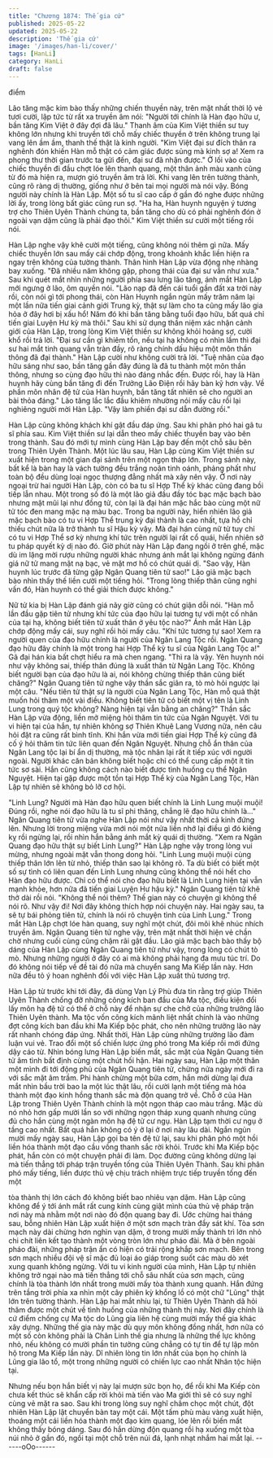 ```yaml
---
title: "Chương 1874: Thế gia cứ"
published: 2025-05-22
updated: 2025-05-22
description: 'Thế gia cứ'
image: '/images/han-li/cover/'
tags: [HanLi]
category: HanLi
draft: false
---
```


điểm

Lão tăng mặc kim bào thấy những chiến thuyền này, trên mặt
nhất thời lộ vẻ tươi cười, lập tức từ rất xa truyền âm nói:
"Người tới chính là Hàn đạo hữu ư, bần tăng Kim Việt ở đây đợi
đã lâu."
Thanh âm của Kim Việt thiền sư tuy không lớn nhưng khi truyền
tới chỗ mấy chiếc thuyền ở trên không trung lại vang lên ầm ầm,
thanh thế thật là kinh người.
"Kim Việt đại sư đích thân ra nghênh đón khiến Hàn mỗ thật có
cảm giác được sủng mà kinh sợ a! Xem ra phong thư thời gian
trước ta gửi đến, đại sư đã nhận được."
Ở lối vào của chiếc thuyền đi đầu chợt lóe lên thanh quang, một
thân ảnh màu xanh cũng từ đó mà hiện ra, mượn gió truyền âm
trả lời.
Khi vang lên trên tường thành, cũng rõ ràng dị thường, giống như
ở bên tai mọi người mà nói vậy.
Bóng người này chính là Hàn Lập.
Một số tu sĩ cao cấp ở gần đó nghe được những lời ấy, trong lòng
bất giác cũng run sợ.
"Ha ha, Hàn huynh nguyện ý tương trợ cho Thiên Uyên Thành
chúng ta, bần tăng cho dù có phải nghênh đón ở ngoài vạn dặm
cũng là phải đạo thôi."
Kim Việt thiền sư cười một tiếng rồi nói.

Hàn Lập nghe vậy khẽ cười một tiếng, cũng không nói thêm gì
nữa.
Mấy chiếc thuyền lớn sau mấy cái chớp động, trong khoảnh khắc
liền hiện ra ngay trên không của tường thành. Thân hình Hàn Lập
vừa động nhẹ nhàng bay xuống.
"Đã nhiều năm không gặp, phong thái của đại sư vẫn như xưa."
Sau khi quét mắt nhìn những người phía sau lưng lão tăng, ánh
mắt Hàn Lập mới ngưng ở lão, ôm quyền nói.
"Lão nạp đã đến cái tuổi gần đất xa trời này rồi, còn nói gì tới
phong thái, còn Hàn Huynh ngắn ngủn mấy trăm năm lại một lần
nữa tiến giai cảnh giới Trung kỳ, thật sự làm cho ta cũng mấy lão
gia hỏa ở đây hơi bị xấu hổ! Năm đó khi bần tăng bằng tuổi đạo
hữu, bất quá chỉ tiến giai Luyện Hư kỳ mà thôi."
Sau khi sử dụng thần niệm xác nhận cảnh giới của Hàn Lập,
trong lòng Kim Việt thiền sư không khỏi hoảng sợ, cười khổ rồi trả
lời.
"Đại sư cần gì khiêm tốn, nếu tại hạ không có nhìn lầm thì đại sư
hai mắt tinh quang vẫn tràn đầy, rõ ràng chính dấu hiệu một môn
thần thông đã đại thành."
Hàn Lập cười như không cười trả lời.
"Tuệ nhãn của đạo hữu sáng như sao, bần tăng gần đây đúng là
đã tu thành một môn thần thông, nhưng so cùng đạo hữu thì nào
đáng nhắc đến. Được rồi, hay là Hàn huynh hãy cùng bần tăng đi
đến Trưởng Lão Điện rồi hãy bàn kỹ hơn vậy. Về phần môn nhân
đệ tử của Hàn huynh, bần tăng tất nhiên sẽ cho người an bài thỏa
đáng."
Lão tăng lắc lắc đầu khiêm nhường nói mấy câu rồi lại nghiêng
người mời Hàn Lập.
"Vậy làm phiền đại sư dẫn đường rồi."

Hàn Lập cũng không khách khí gật đầu đáp ứng.
Sau khi phân phó hai gã tu sĩ phía sau. Kim Việt thiền sư lại dẫn
theo mấy chiếc thuyền bay vào bên trong thành. Sau đó mới tự
mình cùng Hàn Lập bay đến một chỗ sâu bên trong Thiên Uyên
Thành.
Một lúc lâu sau, Hàn Lập cùng Kim Việt thiền sư xuất hiện trong
một gian đại sảnh trên một ngọn tháp lớn.
Trong sảnh này, bất kể là bàn hay là vách tường đều trắng noãn
tinh oánh, phảng phất như toàn bộ đều dùng loại ngọc thượng
đẳng nhất mà xây nên vậy.
Ở nơi này ngoại trừ hai người Hàn Lập, còn có ba tu sĩ Hợp Thể
kỳ khác cũng đang bồi tiếp lẫn nhau.
Một trong số đó là một lão giả đầu đầy tóc bạc mặc bạch bào
nhưng mặt mũi lại như đồng tử, còn lại là đại hán mặc hắc bào
cùng một nữ tử tóc đen mang mặc nạ màu bạc.
Trong ba người này, hiển nhiên lão giả mặc bạch bào có tu vi Hợp
Thể trung kỳ đại thành là cao nhất, tựa hồ chỉ thiếu chút nữa là
trở thành tu sĩ Hậu kỳ vậy.
Mà đại hán cùng nữ tử tuy chỉ có tu vi Hợp Thể sơ kỳ nhưng khí
tức trên người lại rất cổ quái, hiển nhiên sở tu pháp quyết kỳ dị
nào đó.
Giờ phút này Hàn Lập đang ngồi ở trên ghế, mặc dù im lặng mời
rượu những người khác nhưng ánh mắt lại không ngừng đánh giá
nữ tử mang mặt nạ bạc, vẻ mặt mơ hồ có chút quái dị.
"Sao vậy, Hàn huynh lúc trước đã từng gặp Ngân Quang tiên tử
sao!" Lão giả mặc bạch bào nhìn thấy thế liền cười một tiếng hỏi.
"Trong lòng thiếp thân cũng nghi vấn đó, Hàn huynh có thể giải
thích được không."

Nữ tử kia bị Hàn Lập đánh giá nãy giờ cũng có chút giận dỗi nói.
"Hàn mỗ lần đầu gặp tiên tử nhưng khí tức của đạo hữu lại tương
tự với một cố nhân của tại hạ, không biết tiên tử xuất thân ở yêu
tộc nào?"
Ánh mắt Hàn Lập chớp động mấy cái, suy nghĩ rồi hỏi mấy câu.
"Khí tức tương tự sao! Xem ra người quen của đạo hữu chính là
người của Ngân Lang Tộc rồi. Ngân Quang đạo hữu đây chính là
một trong hai Hợp Thể kỳ tu sĩ của Ngân Lang Tộc a!"
Gã đại hán kia bất chợt hiểu ra mà chen ngang.
"Thì ra là vậy. Yên huynh nói như vậy không sai, thiếp thân đúng
là xuất thân từ Ngân Lang Tộc. Không biết người bạn của đạo
hữu là ai, nói không chừng thiếp thân cũng biết chăng?"
Ngân Quang tiên tử nghe vậy thần sắc giãn ra, tò mò hỏi ngược
lại một câu.
"Nếu tiên tử thật sự là người của Ngân Lang Tộc, Hàn mỗ quả
thật muốn hỏi thăm một vài điều. Không biết tiên tử có biết một vị
tên là Linh Lung trong quý tộc không? Nàng hiện tại vẫn bằng an
chăng?"
Thần sắc Hàn Lập vừa động, liền mở miệng hỏi thăm tin tức của
Ngân Nguyệt.
Với tu vi hiện tại của hắn, tự nhiên không sợ Thiên Khuê Lang
Vương nữa, nên câu hỏi đặt ra cũng rất bình tĩnh.
Khi hắn vừa mới tiến giai Hợp Thể kỳ cũng đã cố ý hỏi thăm tin
tức liên quan đến Ngân Nguyệt. Nhưng chỗ ẩn thân của Ngân
Lang tộc lại bí ẩn dị thường, mà tộc nhân lại rất ít tiếp xúc với
người ngoài. Người khác căn bản không biết hoặc chỉ có thể cung
cấp một ít tin tức sơ sài. Hắn cũng không cách nào biết được tình
huống cụ thể Ngân Nguyệt. Hiện tại gặp được một tồn tại Hợp
Thể kỳ của Ngân Lang Tộc, Hàn Lập tự nhiên sẽ không bỏ lỡ cơ
hội.

"Linh Lung? Người mà Hàn đạo hữu quen biết chính là Linh Lung
muội muội! Đúng rồi, nghe nói đạo hữu là tu sĩ phi thăng, chẳng lẽ
đạo hữu chính là..."
Ngân Quang tiên tử vừa nghe Hàn Lập nói như vậy nhất thời cả
kinh đứng lên. Nhưng lời trong miệng vừa mới nói một nửa liền
nhớ lại điều gì đó kiêng kỵ rồi ngừng lại, rồi nhìn hắn bằng ánh
mắt kỳ quái dị thường.
"Xem ra Ngân Quang đạo hữu thật sự biết Linh Lung?"
Hàn Lập nghe vậy trong lòng vui mừng, nhưng ngoài mặt vẫn
thong dong hỏi.
"Linh Lung muội muội cùng thiếp thân lớn lên từ nhỏ, thiếp thân
sao lại không rõ. Ta dù biết có biết một số sự tình có liên quan
đến Linh Lung nhưng cũng không thể nói hết cho Hàn đạo hữu
được. Chỉ có thể nói cho đạo hữu biết là Linh Lung hiện tại vẫn
mạnh khỏe, hơn nữa đã tiến giai Luyện Hư hậu kỳ."
Ngân Quang tiên tử khẽ thở dài rồi nói.
"Không thể nói thêm? Thế gian này có chuyện gì không thể nói rõ.
Như vậy đi! Nơi đây không thích hợp nói chuyện này. Hai ngày
sau, ta sẽ tự bái phỏng tiên tử, chính là nói rõ chuyện tình của
Linh Lung."
Trong mắt Hàn Lập chợt lóe hàn quang, suy nghĩ một chút, đôi
môi khẽ nhúc nhích truyền âm.
Ngân Quang tiên tử nghe vậy, trên mặt nhất thời hiện vẻ chần
chờ nhưng cuối cùng cũng chậm rãi gật đầu.
Lão giả mặc bạch bào thấy bộ dáng của Hàn Lập cùng Ngân
Quang tiên tử như vậy, trong lòng có chút tò mò. Nhưng những
người ở đây có ai mà không phải hạng đa mưu túc trí. Do đó
không nói tiếp về đề tài đó nữa mà chuyển sang Ma Kiếp lần này.
Hơn nữa đều tỏ ý hoan nghênh đối với việc Hàn Lập xuất thủ
tương trợ.

Hàn Lập từ trước khi tới đây, đã dùng Vạn Lý Phù đưa tin rằng trợ
giúp Thiên Uyên Thành chống đỡ những công kích ban đầu của
Ma tộc, điều kiện đổi lấy môn hạ đệ tử có thể ở chỗ này để nhận
sự che chở của những trưởng lão Thiên Uyên thành.
Ma tộc vốn công kích mãnh liệt nhất chính là vào những đợt công
kích ban đầu khi Ma Kiếp bộc phát, cho nên những trưởng lão
này rất nhanh chóng đáp ứng.
Nhất thời, Hàn Lập cùng những trường lão đàm luận vui vẻ. Trao
đổi một số chiến lược ứng phó trong Ma kiếp rồi mới đứng dậy
cáo từ.
Nhìn bóng lưng Hàn Lập biến mất, sắc mặt của Ngân Quang tiên
tử âm tình bất định cùng một chút hối hận.
Hai ngày sau, Hàn Lập một thân một mình đi tới động phủ của
Ngân Quang tiên tử, chừng nửa ngày mới đi ra với sắc mặt âm
trầm.
Phi hành chừng một bữa cơm, hắn mới dừng lại đưa mắt nhìn
bầu trời bao la một lúc thật lâu, rồi cười lạnh một tiếng mà hóa
thành một đạo kinh hồng thanh sắc mà độn quang trở về.
Chỗ ở của Hàn Lập trong Thiên Uyên Thành chính là một ngọn
tháp cao màu trắng. Mặc dù nó nhỏ hơn gấp mười lần so với
những ngọn tháp xung quanh nhưng cũng đủ cho hắn cùng một
ngàn môn hạ đệ tử cư ngụ.
Hàn Lập tạm thời cư ngụ ở tầng cao nhất.
Bất quá hắn không có ý ở lại ở nơi này lâu dài. Ngắn ngủn mười
mấy ngày sau, Hàn Lập gọi ba tên đệ tử lại, sau khi phân phó một
hồi liền hóa thành một đạo cầu vồng thanh sắc rời khỏi.
Trước khi Ma Kiếp bộc phát, hắn còn có một chuyện phải đi làm.
Dọc đường cũng không dừng lại mà tiến thẳng tới pháp trận
truyền tống của Thiên Uyên Thành. Sau khi phân phó mấy tiếng,
liền được thủ vệ chịu trách nhiệm trực tiếp truyền tống đến một

tòa thành thị lớn cách đó không biết bao nhiêu vạn dặm.
Hàn Lập cũng không để ý tới ánh mắt rất cung kính cùng giật
mình của thủ vệ pháp trận nơi này mà nhằm một nơi nào đó độn
quang bay đi.
Ước chừng hai tháng sau, bỗng nhiên Hàn Lập xuất hiện ở một
sơn mạch tràn đầy sát khí.
Tòa sơn mạch này dài chừng hơn nghìn vạn dặm, ở trong mười
mấy thành trì lớn nhỏ chi chít liên kết tạo thành một vòng tròn lớn
như pháo đài.
Mà ở bên ngoài pháo đài, những pháp trận ẩn có hiện có trải rộng
khắp sơn mạch.
Bên trong sơn mạch nhiều đội vệ sĩ mặc đủ loại áo giáp trong
suốt các màu dò xét xung quanh không ngừng.
Với tu vi kinh người của mình, Hàn Lập tự nhiên không trở ngại
nào mà tiến thẳng tới chỗ sâu nhất của sơn mạch, cũng chính là
tòa thành lớn nhất trong mười mấy tòa thành xung quanh.
Hắn đứng trên tầng trời phía xa nhìn một cây phiên kỳ khổng lồ
có một chữ "Lũng" thật lớn trên tường thành.
Hàn Lập hai mắt nhíu lại, từ Thiên Uyên Thành dã hỏi thăm được
một chút về tình huống của những thành thị này.
Nơi đây chính là cứ điểm chống cự Ma tộc do Lũng gia liên hệ
cùng mười mấy thế gia khác xây dựng.
Những thế gia này mặc dù quy môn không đồng nhất, hơn nữa có
một số còn không phải là Chân Linh thế gia nhưng là những thế
lực không nhỏ, nếu không có mười phần tin tưởng cũng chẳng có
tự tin để tự lập môn hộ trong Ma Kiếp lần này.
Dĩ nhiên lòng tin lớn nhất của bọn họ chính là Lũng gia lão tổ, một
trong những người có chiến lực cao nhất Nhân tộc hiện tại.

Nhưng nếu bọn hắn biết vị này lại mượn sức bọn họ, để rồi khi
Ma Kiếp còn chưa kết thúc sẽ khẩn cấp rời khỏi mà tiến vào Ma
giới thì sẽ có suy nghĩ cùng vẻ mặt ra sao.
Sau khi trong lòng suy nghĩ châm chọc một chút, đột nhiên Hàn
Lập lật chuyển bàn tay một cái. Một tấm phù màu vàng xuất hiện,
thoáng một cái liền hóa thành một đạo kim quang, lóe lên rồi biến
mất không thấy bóng dáng.
Sau đó hắn dừng độn quang rồi hạ xuống một tòa núi nhỏ ở gần
đó, ngồi tại một chỗ trên núi đá, lạnh nhạt nhắm hai mắt lại.
------oOo------
